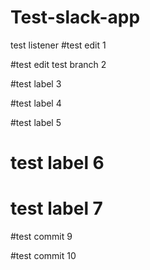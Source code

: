 # Test-slack-app

test listener
#test edit 1

#test edit test branch 2

#test label 3

#test label 4

#test label 5

# test label 6

# test label 7

#test commit 9

#test commit 10
